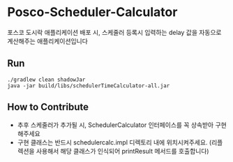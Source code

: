 # Posco-Scheduler-Calculator
포스코 도시락 애플리케이션 배포 시, 스케줄러 등록시 입력하는 delay 값을 자동으로 계산해주는 애플리케이션입니다

## Run

```
./gradlew clean shadowJar
java -jar build/libs/schedulerTimeCalculator-all.jar
```

## How to Contribute
- 추후 스케줄러가 추가될 시, SchedulerCalculator 인터페이스를 꼭 상속받아 구현 해주세요
- 구현 클래스는 반드시 schedulercalc.impl 디렉토리 내에 위치시켜주세요. (리플렉션을 사용해서 해당 클래스가 인식되어 printResult 메서드를 호출합니다)
